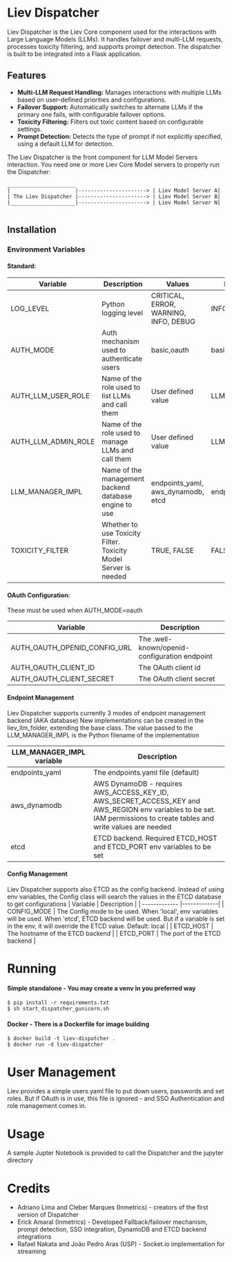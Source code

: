 # Liev Dispatcher

Liev Dispatcher is the Liev Core component used for the interactions with Large Language Models (LLMs). It handles failover and multi-LLM requests, processes toxicity filtering, and supports prompt detection. The dispatcher is built to be integrated into a Flask application.

## Features

- **Multi-LLM Request Handling:** Manages interactions with multiple LLMs based on user-defined priorities and configurations.
- **Failover Support:** Automatically switches to alternate LLMs if the primary one fails, with configurable failover options.
- **Toxicity Filtering:** Filters out toxic content based on configurable settings.
- **Prompt Detection:** Detects the type of prompt if not explicitly specified, using a default LLM for detection.


The Liev Dispatcher is the front component for LLM Model Servers interaction. You need one or more Liev Core Model servers to properly run the Dispatcher:

```
______________________
|                     |----------------------> | Liev Model Server A| 
| The Liev Dispatcher |----------------------> | Liev Model Server B|
|_____________________|----------------------> | Liev Model Server N|


```

## Installation

### Environment Variables

#### Standard:

| Variable  | Description |Values | Default |
| ------------- |-------------|-------------|-------------|
| LOG_LEVEL     | Python logging level |CRITICAL, ERROR, WARNING, INFO, DEBUG      |INFO    |
| AUTH_MODE      | Auth mechanism used to authenticate users     | basic,oauth | basic|
| AUTH_LLM_USER_ROLE   | Name of the role used to list LLMs and call them    | User defined value| LLM.User|
| AUTH_LLM_ADMIN_ROLE   |  Name of the role used to manage LLMs and call them      | User defined value| LLM.Admin|
| LLM_MANAGER_IMPL   |  Name of the management backend database engine to use     | endpoints_yaml, aws_dynamodb, etcd| endpoints_yaml|
| TOXICITY_FILTER | Whether to use Toxicity Filter. Toxicity Model Server is needed | TRUE, FALSE | FALSE |


#### OAuth Configuration:
These must be used when AUTH_MODE=oauth

| Variable  | Description |
| ------------- |-------------|
| AUTH_OAUTH_OPENID_CONFIG_URL     | The .well-known/openid-configuration endpoint  |
| AUTH_OAUTH_CLIENT_ID     | The OAuth client id  |
| AUTH_OAUTH_CLIENT_SECRET     | The OAuth client secret  |

#### Endpoint Management

Liev Dispatcher supports currently 3 modes of endpoint management backend (AKA database)
New implementations can be created in the liev_llm_folder, extending the base class. The value passed to the LLM_MANAGER_IMPL is the Python filename of the implementation

| LLM_MANAGER_IMPL  variable | Description |
| ------------- |-------------|
| endpoints_yaml     | The endpoints.yaml file (default)  |
| aws_dynamodb     | AWS DynamoDB - requires  AWS_ACCESS_KEY_ID, AWS_SECRET_ACCESS_KEY and AWS_REGION env variables to be set. IAM permissions to create tables and write values are needed |
| etcd     | ETCD backend. Required ETCD_HOST and ETCD_PORT env variables to be set  |

#### Config Management

Liev Dispatcher supports also ETCD as the config backend. Instead of using env variables, the Config class will search the values in the ETCD database to get configurations
| Variable  | Description |
| ------------- |-------------|
| CONFIG_MODE     | The Config mode to be used. When 'local', env variables will be used. When 'etcd', ETCD backend will be used. But if a variable is set in the env, it will override the ETCD value. Default: local   |
| ETCD_HOST     | The hostname of the ETCD backend   |
| ETCD_PORT     | The port of the ETCD backend   |

# Running

#### Simple standalone - You may create a venv in you preferred way
```
$ pip install -r requirements.txt
$ sh start_dispatcher_gunicorn.sh
```

#### Docker - There is a Dockerfile for image building
```
$ docker build -t liev-dispatcher .
$ docker run -d liev-dispatcher
```
# User Management

Liev provides a simple users.yaml file to put down users, passwords and set roles.
But if OAuth is in use, this file is ignored - and SSO Authentication and role management comes in.

# Usage

A sample Jupter Notebook is provided to call the Dispatcher and the jupyter directory

# Credits

- Adriano Lima and Cleber Marques (Inmetrics) - creators of the first version of Dispatcher
- Erick Amaral (Inmetrics) - Developed Fallback/failover mechanism, prompt detection, SSO integration, DynamoDB and ETCD backend integrations
- Rafael Nakata and João Pedro Aras (USP) - Socket.io implementation for streaming

